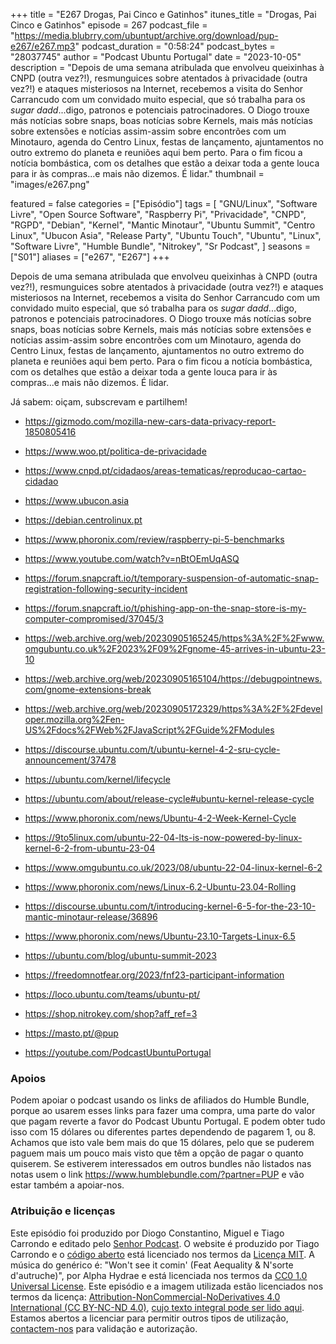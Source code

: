 +++
title = "E267 Drogas, Pai Cinco e Gatinhos"
itunes_title = "Drogas, Pai Cinco e Gatinhos"
episode = 267
podcast_file = "https://media.blubrry.com/ubuntupt/archive.org/download/pup-e267/e267.mp3"
podcast_duration = "0:58:24"
podcast_bytes = "28037745"
author = "Podcast Ubuntu Portugal"
date = "2023-10-05"
description = "Depois de uma semana atribulada que envolveu queixinhas à CNPD (outra vez?!), resmunguices sobre atentados à privacidade (outra vez?!) e ataques misteriosos na Internet, recebemos a visita do Senhor Carrancudo com um convidado muito especial, que só trabalha para os *sugar dadd*...digo, patronos e potenciais patrocinadores. O Diogo trouxe más notícias sobre snaps, boas notícias sobre Kernels, mais más notícias sobre extensões e notícias assim-assim sobre encontrões com um Minotauro, agenda do Centro Linux, festas de lançamento, ajuntamentos no outro extremo do planeta e reuniões aqui bem perto. Para o fim ficou a notícia bombástica, com os detalhes que estão a deixar toda a gente louca para ir às compras...e mais não dizemos. É lidar."
thumbnail = "images/e267.png"

featured = false
categories = ["Episódio"]
tags = [
  "GNU/Linux",
  "Software Livre",
  "Open Source Software",
  "Raspberry Pi",
  "Privacidade",
  "CNPD",
  "RGPD",
  "Debian",
  "Kernel",
  "Mantic Minotaur",
  "Ubuntu Summit",
  "Centro Linux",
  "Ubucon Asia",
  "Release Party",
  "Ubuntu Touch",
  "Ubuntu",
  "Linux",
  "Software Livre",
  "Humble Bundle",
  "Nitrokey",
  "Sr Podcast",
]
seasons = ["S01"]
aliases = ["e267", "E267"]
+++

Depois de uma semana atribulada que envolveu queixinhas à CNPD (outra vez?!), resmunguices sobre atentados à privacidade (outra vez?!) e ataques misteriosos na Internet, recebemos a visita do Senhor Carrancudo com um convidado muito especial, que só trabalha para os *sugar dadd*...digo, patronos e potenciais patrocinadores. O Diogo trouxe más notícias sobre snaps, boas notícias sobre Kernels, mais más notícias sobre extensões e notícias assim-assim sobre encontrões com um Minotauro, agenda do Centro Linux, festas de lançamento, ajuntamentos no outro extremo do planeta e reuniões aqui bem perto. Para o fim ficou a notícia bombástica, com os detalhes que estão a deixar toda a gente louca para ir às compras...e mais não dizemos. É lidar.

Já sabem: oiçam, subscrevam e partilhem!

* https://gizmodo.com/mozilla-new-cars-data-privacy-report-1850805416
* https://www.woo.pt/politica-de-privacidade
* https://www.cnpd.pt/cidadaos/areas-tematicas/reproducao-cartao-cidadao
* https://www.ubucon.asia
* https://debian.centrolinux.pt
* https://www.phoronix.com/review/raspberry-pi-5-benchmarks
* https://www.youtube.com/watch?v=nBtOEmUqASQ
* https://forum.snapcraft.io/t/temporary-suspension-of-automatic-snap-registration-following-security-incident
* https://forum.snapcraft.io/t/phishing-app-on-the-snap-store-is-my-computer-compromised/37045/3
* https://web.archive.org/web/20230905165245/https%3A%2F%2Fwww.omgubuntu.co.uk%2F2023%2F09%2Fgnome-45-arrives-in-ubuntu-23-10
* https://web.archive.org/web/20230905165104/https://debugpointnews.com/gnome-extensions-break
* https://web.archive.org/web/20230905172329/https%3A%2F%2Fdeveloper.mozilla.org%2Fen-US%2Fdocs%2FWeb%2FJavaScript%2FGuide%2FModules
* https://discourse.ubuntu.com/t/ubuntu-kernel-4-2-sru-cycle-announcement/37478
* https://ubuntu.com/kernel/lifecycle
* https://ubuntu.com/about/release-cycle#ubuntu-kernel-release-cycle
* https://www.phoronix.com/news/Ubuntu-4-2-Week-Kernel-Cycle
* https://9to5linux.com/ubuntu-22-04-lts-is-now-powered-by-linux-kernel-6-2-from-ubuntu-23-04
* https://www.omgubuntu.co.uk/2023/08/ubuntu-22-04-linux-kernel-6-2
* https://www.phoronix.com/news/Linux-6.2-Ubuntu-23.04-Rolling
* https://discourse.ubuntu.com/t/introducing-kernel-6-5-for-the-23-10-mantic-minotaur-release/36896
* https://www.phoronix.com/news/Ubuntu-23.10-Targets-Linux-6.5
* https://ubuntu.com/blog/ubuntu-summit-2023
* https://freedomnotfear.org/2023/fnf23-participant-information

* https://loco.ubuntu.com/teams/ubuntu-pt/
* https://shop.nitrokey.com/shop?aff_ref=3
* https://masto.pt/@pup
* https://youtube.com/PodcastUbuntuPortugal


### Apoios
Podem apoiar o podcast usando os links de afiliados do Humble Bundle, porque ao usarem esses links para fazer uma compra, uma parte do valor que pagam reverte a favor do Podcast Ubuntu Portugal.
E podem obter tudo isso com 15 dólares ou diferentes partes dependendo de pagarem 1, ou 8.
Achamos que isto vale bem mais do que 15 dólares, pelo que se puderem paguem mais um pouco mais visto que têm a opção de pagar o quanto quiserem.
Se estiverem interessados em outros bundles não listados nas notas usem o link https://www.humblebundle.com/?partner=PUP e vão estar também a apoiar-nos.

### Atribuição e licenças
Este episódio foi produzido por Diogo Constantino, Miguel e Tiago Carrondo e editado pelo [Senhor Podcast](https://senhorpodcast.pt/).
O website é produzido por Tiago Carrondo e o [código aberto](https://gitlab.com/podcastubuntuportugal/website) está licenciado nos termos da [Licença MIT](https://gitlab.com/podcastubuntuportugal/website/main/LICENSE).
A música do genérico é: "Won't see it comin' (Feat Aequality & N'sorte d'autruche)", por Alpha Hydrae e está licenciada nos termos da [CC0 1.0 Universal License](https://creativecommons.org/publicdomain/zero/1.0/).
Este episódio e a imagem utilizada estão licenciados nos termos da licença: [Attribution-NonCommercial-NoDerivatives 4.0 International (CC BY-NC-ND 4.0)](https://creativecommons.org/licenses/by-nc-nd/4.0/), [cujo texto integral pode ser lido aqui](https://creativecommons.org/licenses/by-nc-nd/4.0/legalcode). Estamos abertos a licenciar para permitir outros tipos de utilização, [contactem-nos](https://podcastubuntuportugal.org/contactos) para validação e autorização.

